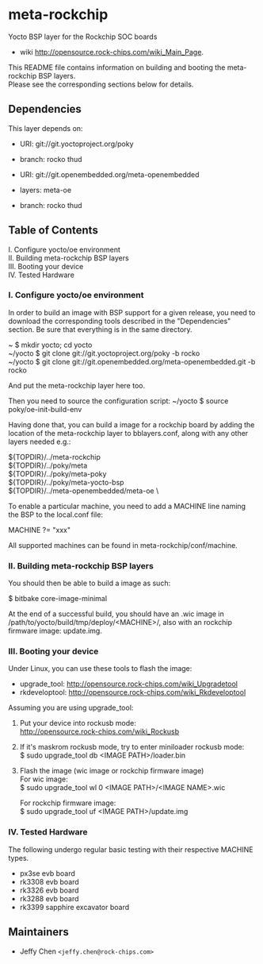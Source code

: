 # meta-rockchip

Yocto BSP layer for the Rockchip SOC boards  
  - wiki <http://opensource.rock-chips.com/wiki_Main_Page>.

This README file contains information on building and booting the
meta-rockchip BSP layers.  
Please see the corresponding sections below for details.

## Dependencies

This layer depends on:

* URI: git://git.yoctoproject.org/poky
* branch: rocko thud

* URI: git://git.openembedded.org/meta-openembedded
* layers: meta-oe
* branch: rocko thud

## Table of Contents

  I. Configure yocto/oe environment  
 II. Building meta-rockchip BSP layers  
III. Booting your device  
 IV. Tested Hardware  

### I. Configure yocto/oe environment

In order to build an image with BSP support for a given release, you
need to download the corresponding tools described in the "Dependencies"
section. Be sure that everything is in the same directory.

~ $ mkdir yocto; cd yocto  
~/yocto $ git clone git://git.yoctoproject.org/poky -b rocko  
~/yocto $ git clone git://git.openembedded.org/meta-openembedded.git -b rocko  

And put the meta-rockchip layer here too.

Then you need to source the configuration script:
~/yocto $ source poky/oe-init-build-env

Having done that, you can build a image for a rockchip board by adding
the location of the meta-rockchip layer to bblayers.conf, along with any
other layers needed e.g.:

  ${TOPDIR}/../meta-rockchip \
  ${TOPDIR}/../poky/meta \
  ${TOPDIR}/../poky/meta-poky \
  ${TOPDIR}/../poky/meta-yocto-bsp \
  ${TOPDIR}/../meta-openembedded/meta-oe \

To enable a particular machine, you need to add a MACHINE line naming
the BSP to the local.conf file:

  MACHINE ?= "xxx"

All supported machines can be found in meta-rockchip/conf/machine.

### II. Building meta-rockchip BSP layers

You should then be able to build a image as such:

  $ bitbake core-image-minimal

At the end of a successful build, you should have an .wic image in  
/path/to/yocto/build/tmp/deploy/\<MACHINE\>/, also with an rockchip  
firmware image: update.img.

### III. Booting your device

Under Linux, you can use these tools to flash the image:

* upgrade_tool: <http://opensource.rock-chips.com/wiki_Upgradetool>
* rkdeveloptool: <http://opensource.rock-chips.com/wiki_Rkdeveloptool>

Assuming you are using upgrade_tool:

1. Put your device into rockusb mode:  
    <http://opensource.rock-chips.com/wiki_Rockusb>
2. If it's maskrom rockusb mode, try to enter miniloader rockusb mode:  
     $ sudo upgrade_tool db \<IMAGE PATH\>/loader.bin
3. Flash the image (wic image or rockchip firmware image)  
     For wic image:  
       $ sudo upgrade_tool wl 0 \<IMAGE PATH\>/\<IMAGE NAME\>.wic

     For rockchip firmware image:  
       $ sudo upgrade_tool uf \<IMAGE PATH\>/update.img  

### IV. Tested Hardware

The following undergo regular basic testing with their respective MACHINE types.

* px3se evb board
* rk3308 evb board
* rk3326 evb board
* rk3288 evb board
* rk3399 sapphire excavator board

## Maintainers

* Jeffy Chen `<jeffy.chen@rock-chips.com>`
